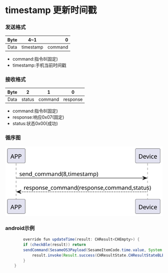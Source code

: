 # timestamp 更新时间戳

### 发送格式

|  Byte  | 4~1|       0 |  
|:------:|:----:|--------:|
| Data   | timestamp| command |

- command:指令8(固定)
- timestamp:手机当前时间戳



### 接收格式

| Byte  |    2    |   1   |     0      |  
|:---:|:-------:|:-----:|:---------:|
| Data | status  | command |response   |
- command:指令8(固定)
- response:响应0x07(固定)
- status:状态0x00(成功)

### 循序图
![icon](timestamp.svg)





### android示例
``` java
        override fun updateTime(result: CHResult<CHEmpty>) {
        if (checkBle(result)) return
        sendCommand(SesameOS3Payload(SesameItemCode.time.value, System.currentTimeMillis().toUInt32ByteArray()), DeviceSegmentType.cipher) { res ->
            result.invoke(Result.success(CHResultState.CHResultStateBLE(CHEmpty())))
        }
    }
```
